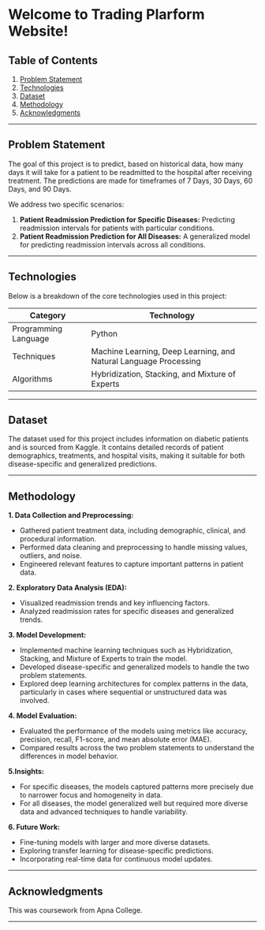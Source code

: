 # Welcome to Trading Plarform Website!  

## Table of Contents
1. [Problem Statement](#Problem-Statement)
2. [Technologies](#technologies)
3. [Dataset](#Dataset)
4. [Methodology](#Methodology)
5. [Acknowledgments](#acknowledgments)


---

## Problem Statement
The goal of this project is to predict, based on historical data, how many days it will take for a patient to be readmitted to the hospital after receiving treatment. The predictions are made for timeframes of 7 Days, 30 Days, 60 Days, and 90 Days.

We address two specific scenarios:

1. **Patient Readmission Prediction for Specific Diseases:** Predicting readmission intervals for patients with particular conditions.
2. **Patient Readmission Prediction for All Diseases:** A generalized model for predicting readmission intervals across all conditions.


---

## Technologies
Below is a breakdown of the core technologies used in this project:



| Category     | Technology     |
|--------------|----------------|
| Programming Language         | Python |
| Techniques     | Machine Learning, Deep Learning, and Natural Language Processing |
| Algorithms    | Hybridization, Stacking, and Mixture of Experts        |



---

## Dataset

The dataset used for this project includes information on diabetic patients and is sourced from Kaggle. It contains detailed records of patient demographics, treatments, and hospital visits, making it suitable for both disease-specific and generalized predictions.

---

## Methodology

**1. Data Collection and Preprocessing:**

- Gathered patient treatment data, including demographic, clinical, and procedural information.
- Performed data cleaning and preprocessing to handle missing values, outliers, and noise.
- Engineered relevant features to capture important patterns in patient data.
  
**2. Exploratory Data Analysis (EDA):**

- Visualized readmission trends and key influencing factors.
- Analyzed readmission rates for specific diseases and generalized trends.

**3. Model Development:**

- Implemented machine learning techniques such as Hybridization, Stacking, and Mixture of Experts to train the model.
- Developed disease-specific and generalized models to handle the two problem statements.
- Explored deep learning architectures for complex patterns in the data, particularly in cases where sequential or unstructured data was involved.
  
**4. Model Evaluation:**

- Evaluated the performance of the models using metrics like accuracy, precision, recall, F1-score, and mean absolute error (MAE).
- Compared results across the two problem statements to understand the differences in model behavior.

**5.Insights:**

- For specific diseases, the models captured patterns more precisely due to narrower focus and homogeneity in data.
- For all diseases, the model generalized well but required more diverse data and advanced techniques to handle variability.

**6. Future Work:**

- Fine-tuning models with larger and more diverse datasets.
- Exploring transfer learning for disease-specific predictions.
- Incorporating real-time data for continuous model updates.

---

## Acknowledgments
This was coursework from Apna College.

---

